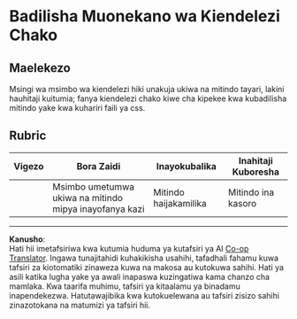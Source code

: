 <!--
CO_OP_TRANSLATOR_METADATA:
{
  "original_hash": "e3c6f2a03c2336e60412612d870af547",
  "translation_date": "2025-08-28T03:40:46+00:00",
  "source_file": "5-browser-extension/1-about-browsers/assignment.md",
  "language_code": "sw"
}
-->
# Badilisha Muonekano wa Kiendelezi Chako

## Maelekezo

Msingi wa msimbo wa kiendelezi hiki unakuja ukiwa na mitindo tayari, lakini hauhitaji kuitumia; fanya kiendelezi chako kiwe cha kipekee kwa kubadilisha mitindo yake kwa kuhariri faili ya css.

## Rubric

| Vigezo   | Bora Zaidi                                  | Inayokubalika         | Inahitaji Kuboresha |
| -------- | ------------------------------------------- | --------------------- | ------------------- |
|          | Msimbo umetumwa ukiwa na mitindo mipya inayofanya kazi | Mitindo haijakamilika | Mitindo ina kasoro  |

---

**Kanusho**:  
Hati hii imetafsiriwa kwa kutumia huduma ya kutafsiri ya AI [Co-op Translator](https://github.com/Azure/co-op-translator). Ingawa tunajitahidi kuhakikisha usahihi, tafadhali fahamu kuwa tafsiri za kiotomatiki zinaweza kuwa na makosa au kutokuwa sahihi. Hati ya asili katika lugha yake ya awali inapaswa kuzingatiwa kama chanzo cha mamlaka. Kwa taarifa muhimu, tafsiri ya kitaalamu ya binadamu inapendekezwa. Hatutawajibika kwa kutokuelewana au tafsiri zisizo sahihi zinazotokana na matumizi ya tafsiri hii.